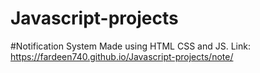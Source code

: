# Javascript-projects

#Notification System 
 Made using HTML CSS and JS.
 Link: https://fardeen740.github.io/Javascript-projects/note/